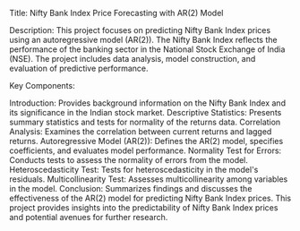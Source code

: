 Title: Nifty Bank Index Price Forecasting with AR(2) Model

Description:
This project focuses on predicting Nifty Bank Index prices using an autoregressive model (AR(2)). The Nifty Bank Index reflects the performance of the banking sector in the National Stock Exchange of India (NSE). The project includes data analysis, model construction, and evaluation of predictive performance.

Key Components:

Introduction: Provides background information on the Nifty Bank Index and its significance in the Indian stock market.
Descriptive Statistics: Presents summary statistics and tests for normality of the returns data.
Correlation Analysis: Examines the correlation between current returns and lagged returns.
Autoregressive Model (AR(2)): Defines the AR(2) model, specifies coefficients, and evaluates model performance.
Normality Test for Errors: Conducts tests to assess the normality of errors from the model.
Heteroscedasticity Test: Tests for heteroscedasticity in the model's residuals.
Multicollinearity Test: Assesses multicollinearity among variables in the model.
Conclusion: Summarizes findings and discusses the effectiveness of the AR(2) model for predicting Nifty Bank Index prices.
This project provides insights into the predictability of Nifty Bank Index prices and potential avenues for further research.





